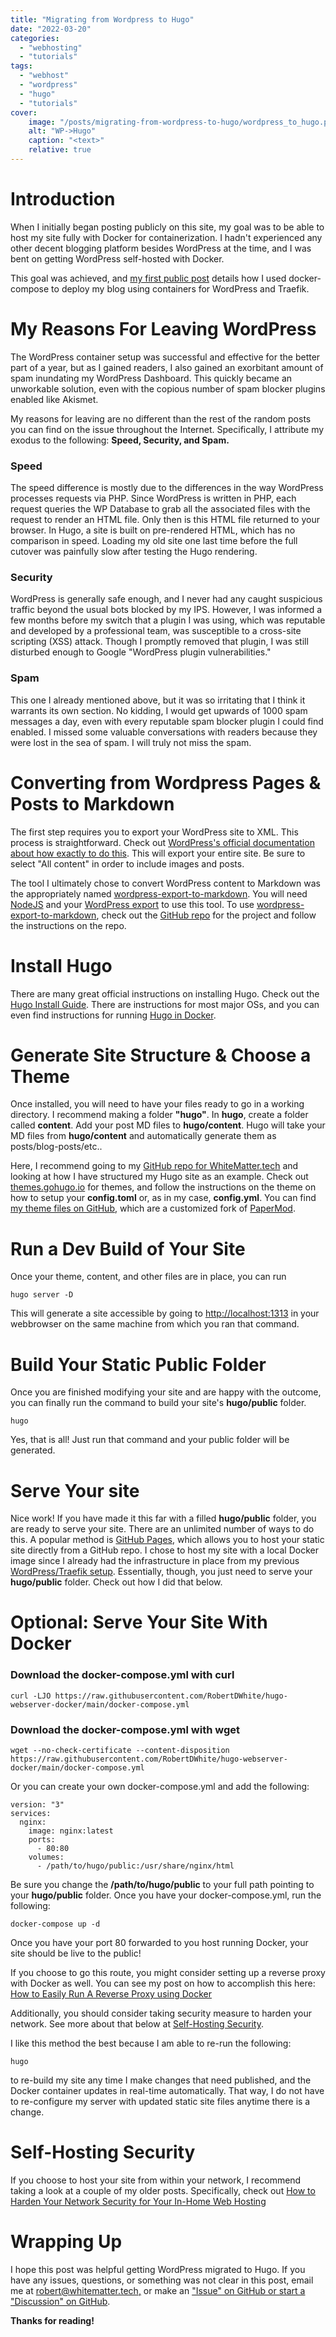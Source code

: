 ```yaml
---
title: "Migrating from Wordpress to Hugo"
date: "2022-03-20"
categories:
  - "webhosting"
  - "tutorials"
tags:
  - "webhost"
  - "wordpress"
  - "hugo"
  - "tutorials"
cover:
    image: "/posts/migrating-from-wordpress-to-hugo/wordpress_to_hugo.png"
    alt: "WP->Hugo"
    caption: "<text>"
    relative: true
---
```

# Introduction
When I initially began posting publicly on this site, my goal was to be able to host my site fully with Docker for containerization. I hadn't experienced any other decent blogging platform besides WordPress at the time, and I was bent on getting WordPress self-hosted with Docker.

This goal was achieved, and [my first public post](https://whitematter.tech/posts/hosting-your-own-site-with-traefik-and-wordpress/hosting-your-own-site-with-traefik-and-wordpress/) details how I used docker-compose to deploy my blog using containers for WordPress and Traefik.

# My Reasons For Leaving WordPress
The WordPress container setup was successful and effective for the better part of a year, but as I gained readers, I also gained an exorbitant amount of spam inundating my WordPress Dashboard. This quickly became an unworkable solution, even with the copious number of spam blocker plugins enabled like Akismet.

My reasons for leaving are no different than the rest of the random posts you can find on the issue throughout the Internet. Specifically, I attribute my exodus to the following: **Speed, Security, and Spam.**

### Speed
The speed difference is mostly due to the differences in the way WordPress processes requests via PHP. Since WordPress is written in PHP, each request queries the WP Database to grab all the associated files with the request to render an HTML file. Only then is this HTML file returned to your browser. In Hugo, a site is built on pre-rendered HTML, which has no comparison in speed. Loading my old site one last time before the full cutover was painfully slow after testing the Hugo rendering.
### Security
WordPress is generally safe enough, and I never had any caught suspicious traffic beyond the usual bots blocked by my IPS. However, I was informed a few months before my switch that a plugin I was using, which was reputable and developed by a professional team, was susceptible to a cross-site scripting (XSS) attack. Though I promptly removed that plugin, I was still disturbed enough to Google "WordPress plugin vulnerabilities."
### Spam
This one I already mentioned above, but it was so irritating that I think it warrants its own section. No kidding, I would get upwards of 1000 spam messages a day, even with every reputable spam blocker plugin I could find enabled. I missed some valuable conversations with readers because they were lost in the sea of spam. I will truly not miss the spam.

# Converting from Wordpress Pages & Posts to Markdown
The first step requires you to export your WordPress site to XML. This process is straightforward. Check out [WordPress's official documentation about how exactly to do this](https://wordpress.org/support/article/tools-export-screen/). This will export your entire site. Be sure to select "All content" in order to include images and posts.

The tool I ultimately chose to convert WordPress content to Markdown was the appropriately named [wordpress-export-to-markdown](https://github.com/lonekorean/wordpress-export-to-markdown). You will need [NodeJS](https://nodejs.org/en/) and your [WordPress export](https://wordpress.org/support/article/tools-export-screen/) to use this tool. To use [wordpress-export-to-markdown](https://github.com/lonekorean/wordpress-export-to-markdown), check out the [GitHub repo](https://github.com/lonekorean/wordpress-export-to-markdown) for the project and follow the instructions on the repo.

# Install Hugo
There are many great official instructions on installing Hugo. Check out the [Hugo Install Guide](https://gohugo.io/getting-started/installing/). There are instructions for most major OSs, and you can even find instructions for running [Hugo in Docker](https://schoolofsoftware.com/Docker/Hugo).

# Generate Site Structure & Choose a Theme
Once installed, you will need to have your files ready to go in a working directory. I recommend making a folder **"hugo"**. In **hugo**, create a folder called **content**. Add your post MD files to **hugo/content**. Hugo will take your MD files from **hugo/content** and automatically generate them as posts/blog-posts/etc..

Here, I recommend going to my [GitHub repo for WhiteMatter.tech](https://github.com/RobertDWhite/WhiteMatterTech) and looking at how I have structured my Hugo site as an example. Check out [themes.gohugo.io](https://themes.gohugo.io/) for themes, and follow the instructions on the theme on how to setup your **config.toml** or, as in my case, **config.yml**. You can find [my theme files on GitHub](https://github.com/RobertDWhite/hugo-PaperMod-WhiteMatterMod), which are a customized fork of [PaperMod](https://github.com/adityatelange/hugo-PaperMod).

# Run a Dev Build of Your Site
Once your theme, content, and other files are in place, you can run
```
hugo server -D
```
This will generate a site accessible by going to [http://localhost:1313](http://localhost:1313) in your webbrowser on the same machine from which you ran that command.
# Build Your Static Public Folder
Once you are finished modifying your site and are happy with the outcome, you can finally run the command to build your site's **hugo/public** folder.
```
hugo
```
Yes, that is all! Just run that command and your public folder will be generated.

# Serve Your site
Nice work! If you have made it this far with a filled **hugo/public** folder, you are ready to serve your site. There are an unlimited number of ways to do this.
A popular method is [GitHub Pages](https://pages.github.com/), which allows you to host your static site directly from a GitHub repo.
I chose to host my site with a local Docker image since I already had the infrastructure in place from my previous [WordPress/Traefik setup](https://whitematter.tech/posts/hosting-your-own-site-with-traefik-and-wordpress/hosting-your-own-site-with-traefik-and-wordpress/).
Essentially, though, you just need to serve your **hugo/public** folder. Check out how I did that below.
# Optional: Serve Your Site With Docker

### Download the docker-compose.yml with curl
```
curl -LJO https://raw.githubusercontent.com/RobertDWhite/hugo-webserver-docker/main/docker-compose.yml
```

### Download the docker-compose.yml with wget
```
wget --no-check-certificate --content-disposition https://raw.githubusercontent.com/RobertDWhite/hugo-webserver-docker/main/docker-compose.yml
```

Or you can create your own docker-compose.yml and add the following:
```
version: "3"
services:
  nginx:
    image: nginx:latest
    ports:
      - 80:80
    volumes:
      - /path/to/hugo/public:/usr/share/nginx/html
```
Be sure you change the **/path/to/hugo/public** to your full path pointing to your **hugo/public** folder.
Once you have your docker-compose.yml, run the following:
```
docker-compose up -d
```
Once you have your port 80 forwarded to you host running Docker, your site should be live to the public!

If you choose to go this route, you might consider setting up a reverse proxy with Docker as well. You can see my post on how to accomplish this here: [How to Easily Run A Reverse Proxy using Docker](https://whitematter.tech/posts/run-a-reverse-proxy-using-docker/run-a-reverse-proxy-using-docker/)

Additionally, you should consider taking security measure to harden your network. See more about that below at [Self-Hosting Security](https://whitematter.tech/migrating-from-wordpress-to-hugo/#self-hosting-security).

I like this method the best because I am able to re-run the following:
```
hugo
```
to re-build my site any time I make changes that need published, and the Docker container updates in real-time automatically. That way, I do not have to re-configure my server with updated static site files anytime there is a change.

# Self-Hosting Security
If you choose to host your site from within your network, I recommend taking a look at a couple of my older posts. Specifically, check out [How to Harden Your Network Security for Your In-Home Web Hosting](https://whitematter.tech/posts/network-hardening-webhosting/)

# Wrapping Up

I hope this post was helpful getting WordPress migrated to Hugo. If you have any issues, questions, or something was not clear in this post, email me at [robert@whitematter.tech,](mailto:robert@whitematter.tech "mailto:robert@whitematter.tech") or make an ["Issue" on GitHub or start a "Discussion" on GitHub](https://github.com/RobertDWhite/WhiteMatterTech).

**Thanks for reading!**

